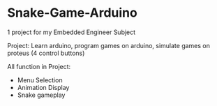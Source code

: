 # Snake-Game-Arduino
1 project for my Embedded Engineer Subject

Project: Learn arduino, program games on arduino, simulate games on proteus (4 control buttons)

All function in Project:
- Menu Selection
- Animation Display
- Snake gameplay
